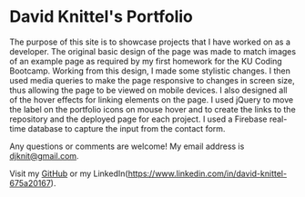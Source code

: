 # David Knittel's Portfolio

The purpose of this site is to showcase projects that I have worked on as a developer. The original basic design of the page was made to match images of an example page as required by my first homework for the KU Coding Bootcamp. Working from this design, I made some stylistic changes. I then used media queries to make the page responsive to changes in screen size, thus allowing the page to be viewed on mobile devices. I also designed all of the hover effects for linking elements on the page. I used jQuery to move the label on the portfolio icons on mouse hover and to create the links to the repository and the deployed page for each project. I used a Firebase real-time database to capture the input from the contact form.

Any questions or comments are welcome! My email address is djknit@gmail.com.

Visit my [GitHub](https://github.com/djknit) or my LinkedIn(https://www.linkedin.com/in/david-knittel-675a20167).
